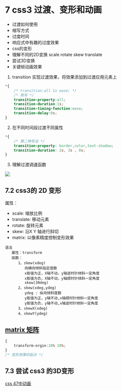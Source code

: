 # 7 css3 过渡、变形和动画
- 过渡如何使用
- 缩写方式
- 过度时间
- 响应式中有趣的过度效果
- css的变形
- 理解不同的2D变换 scale rotate skew translate
- 尝试3D变换
- 关键帧动画效果


1. transition 实现过渡效果，将效果添加到过渡应用元素上

```css
*{
    /* transition:all 1s ease; */
    /* 简写 */
    transition-property:all;
    transition-duration:1s;
    transition-timing-function:ease;
    transition-delay:0s;
}

```

2. 在不同时间段过渡不同属性

```css
*{
    /* 第二种写法 */
    transition-property: border,color,text-shadow;
    transition-duration: 2s, 3s , 8s;
}
```

3. 理解过渡调速函数

![](http://ww1.sinaimg.cn/mw690/006rAlqhly1g09lrrganwj30gl0473yl.jpg)

## 7.2 css3的 2D 变形
属性：
- scale: 缩放比例
- translate: 移动元素
- rotate: 旋转元素
- skew: 沿X Y 轴进行斜切
- matrix: 以像素精度控制变形效果


```
语法
   属性：transform
   函数：
      1、skew(xdeg)
         向横向倾斜指定度数
         x取值为正，X轴不动，y轴逆时针倾斜一定角度
         x取值为负，X轴不动，y轴顺时针倾斜一定角度
         skew(30deg)
      2、skew(xdeg,ydeg)
         ydeg : 纵向倾斜度数
         y取值为正，y轴不动,x轴顺时针倾斜一定角度
         y取值为负，y轴不动,x轴逆时针倾斜一定角度
      3、skewX(xdeg)
      4、skewY(ydeg)
```
## [matrix 矩阵](https://www.zhangxinxu.com/wordpress/2012/06/css3-transform-matrix-%E7%9F%A9%E9%98%B5/)


```css
{
    transform-orgin:20% 20%;
}
/* 变形效果的起点 */
```

## 7.3 尝试 css3 的3D变形
[css 47中动画](http://webdesignerwall.com/trends/47-amazing-css3-animation-demos)
